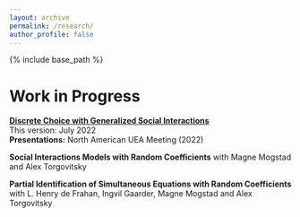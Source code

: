 ```yaml
---
layout: archive
permalink: /research/
author_profile: false
---
```


{% include base_path %}


Work in Progress
======

[**Discrete Choice with Generalized Social Interactions**](/files/dcwgsi_draft.pdf)<br>
This version: July 2022<br>
**Presentations:** North American UEA Meeting (2022)


**Social Interactions Models with Random Coefficients**
with Magne Mogstad and Alex Torgovitsky


**Partial Identification of Simultaneous Equations with Random Coefficients**
with L. Henry de Frahan, Ingvil Gaarder, Magne Mogstad and Alex Torgovitsky
